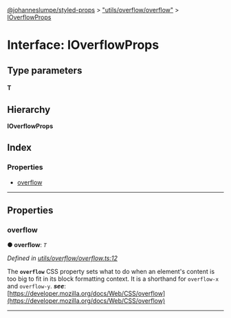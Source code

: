 [@johanneslumpe/styled-props](../README.md) > ["utils/overflow/overflow"](../modules/_utils_overflow_overflow_.md) > [IOverflowProps](../interfaces/_utils_overflow_overflow_.ioverflowprops.md)

# Interface: IOverflowProps

## Type parameters
#### T 
## Hierarchy

**IOverflowProps**

## Index

### Properties

* [overflow](_utils_overflow_overflow_.ioverflowprops.md#overflow)

---

## Properties

<a id="overflow"></a>

###  overflow

**● overflow**: *`T`*

*Defined in [utils/overflow/overflow.ts:12](https://github.com/johanneslumpe/styled-props/blob/3abf398/src/utils/overflow/overflow.ts#L12)*

The **`overflow`** CSS property sets what to do when an element's content is too big to fit in its block formatting context. It is a shorthand for `overflow-x` and `overflow-y`.
*__see__*: [https://developer.mozilla.org/docs/Web/CSS/overflow](https://developer.mozilla.org/docs/Web/CSS/overflow)

___

